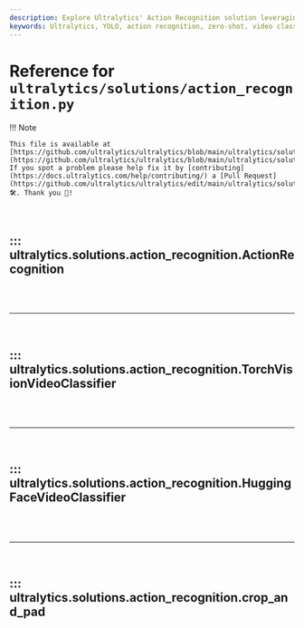 ```yaml
---
description: Explore Ultralytics' Action Recognition solution leveraging YOLO for real-time action detection and video classification.
keywords: Ultralytics, YOLO, action recognition, zero-shot, video classification, Hugging Face, computer vision, real-time action detection, AI solutions, machine learning
---
```


# Reference for `ultralytics/solutions/action_recognition.py`

!!! Note

    This file is available at [https://github.com/ultralytics/ultralytics/blob/main/ultralytics/solutions/action_recognition.py](https://github.com/ultralytics/ultralytics/blob/main/ultralytics/solutions/action_recognition.py). If you spot a problem please help fix it by [contributing](https://docs.ultralytics.com/help/contributing/) a [Pull Request](https://github.com/ultralytics/ultralytics/edit/main/ultralytics/solutions/action_recognition.py) 🛠️. Thank you 🙏!

<br>

## ::: ultralytics.solutions.action_recognition.ActionRecognition

<br><br><hr><br>

## ::: ultralytics.solutions.action_recognition.TorchVisionVideoClassifier

<br><br><hr><br>

## ::: ultralytics.solutions.action_recognition.HuggingFaceVideoClassifier

<br><br><hr><br>

## ::: ultralytics.solutions.action_recognition.crop_and_pad

<br><br>

